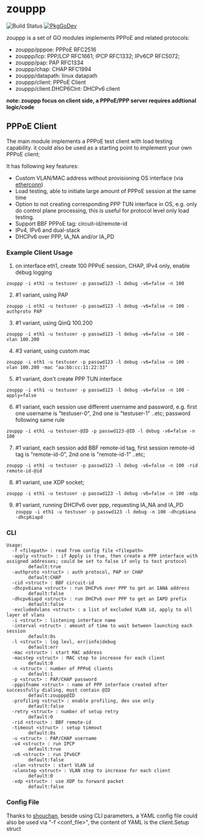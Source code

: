 # zouppp
![Build Status](https://github.com/hujun-open/zouppp/actions/workflows/main.yml/badge.svg)
[![PkgGoDev](https://pkg.go.dev/badge/github.com/hujun-open/zouppp)](https://pkg.go.dev/github.com/hujun-open/zouppp)

zouppp is a set of GO modules implements PPPoE and related protocols:

 * zouppp/pppoe: PPPoE RFC2516
 * zouppp/lcp: PPP/LCP RFC1661; IPCP RFC1332; IPv6CP RFC5072;
 * zouppp/pap: PAP RFC1334
 * zouppp/chap: CHAP RFC1994
 * zouppp/datapath: linux datapath
 * zouppp/client: PPPoE Client
 * zouppp/client.DHCP6Clnt: DHCPv6 client

**note: zouppp focus on client side, a PPPoE/PPP server requires addtional logic/code**

## PPPoE Client
The main module implements a PPPoE test client with load testing capability. it could also be used as a starting point to implement your own PPPoE client;

It has following key features:

- Custom VLAN/MAC address without provisioning OS interface (via [etherconn](https://github.com/hujun-open/etherconn))
- Load testing, able to initiate large amount of PPPoE session at the same time
- Option to not creating corresponding PPP TUN interface in OS, e.g. only do control plane processing, this is useful for protocol level only load testing.
- Support BBF PPPoE tag: circuit-id/remote-id
- IPv4, IPv6 and dual-stack
- DHCPv6 over PPP,  IA_NA and/or IA_PD
 

### Example Client Usage

1. on interface eth1, create 100 PPPoE session, CHAP, IPv4 only, enable debug logging

`zouppp -i eth1 -u testuser -p passwd123 -l debug -v6=false -n 100`

2. #1 variant, using PAP

`zouppp -i eth1 -u testuser -p passwd123 -l debug -v6=false -n 100 -authproto PAP`

3. #1 variant, using QinQ 100.200

`zouppp -i eth1 -u testuser -p passwd123 -l debug -v6=false -n 100 -vlan 100.200`

4. #3 variant, using custom mac 

`zouppp -i eth1 -u testuser -p passwd123 -l debug -v6=false -n 100 -vlan 100.200 -mac "aa:bb:cc:11:22:33"`

5. #1 variant, don't create PPP TUN interface

`zouppp -i eth1 -u testuser -p passwd123 -l debug -v6=false -n 100 -apply=false`

6. #1 variant, each session use different username and password, e.g. first one username is "testuser-0", 2nd one is "testuser-1" ..etc; password following same rule

`zouppp -i eth1 -u testuser-@ID -p passwd123-@ID -l debug -v6=false -n 100`

7. #1 variant, each session add BBF remote-id tag, first session remote-id tag is "remote-id-0", 2nd one is "remote-id-1" ..etc;

`zouppp -i eth1 -u testuser -p passwd123 -l debug -v6=false -n 100 -rid remote-id-@id`

8. #1 variant, use XDP socket;

`zouppp -i eth1 -u testuser -p passwd123 -l debug -v6=false -n 100 -xdp`

9. #1 variant, running DHCPv6 over ppp, requesting IA_NA and IA_PD
`zouppp -i eth1 -u testuser -p passwd123 -l debug -n 100 -dhcp6iana -dhcp6iapd`

### CLI

```
Usage:
  -f <filepath> : read from config file <filepath>
  -apply <struct> : if Apply is true, then create a PPP interface with assigned addresses; could be set to false if only to test protocol
        default:true
  -authproto <struct> : auth protocol, PAP or CHAP
        default:CHAP
  -cid <struct> : BBF circuit-id
  -dhcpv6iana <struct> : run DHCPv6 over PPP to get an IANA address
        default:false
  -dhcpv6iapd <struct> : run DHCPv6 over PPP to get an IAPD prefix
        default:false
  -excludedvlans <struct> : a list of excluded VLAN id, apply to all layer of vlans
  -i <struct> : listening interface name
  -interval <struct> : amount of time to wait between launching each session
        default:0s
  -l <struct> : log levl, err|info|debug
        default:err
  -mac <struct> : start MAC address
  -macstep <struct> : MAC step to increase for each client
        default:0
  -n <struct> : number of PPPoE clients
        default:1
  -p <struct> : PAP/CHAP password
  -pppifname <struct> : name of PPP interface created after successfully dialing, must contain @ID
        default:zouppp@ID
  -profiling <struct> : enable profiling, dev use only
        default:false
  -retry <struct> : number of setup retry
        default:0
  -rid <struct> : BBF remote-id
  -timeout <struct> : setup timeout
        default:0s
  -u <struct> : PAP/CHAP username
  -v4 <struct> : run IPCP
        default:true
  -v6 <struct> : run IPv6CP
        default:false
  -vlan <struct> : start VLAN id
  -vlanstep <struct> : VLAN step to increase for each client
        default:0
  -xdp <struct> : use XDP to forward packet
        default:false

```
### Config File
Thanks to [shouchan](github.com/hujun-open/shouchan), beside using CLI parameters, a YAML config file could also be used via "-f <conf_file>", the content of YAML is the client.Setup struct 


